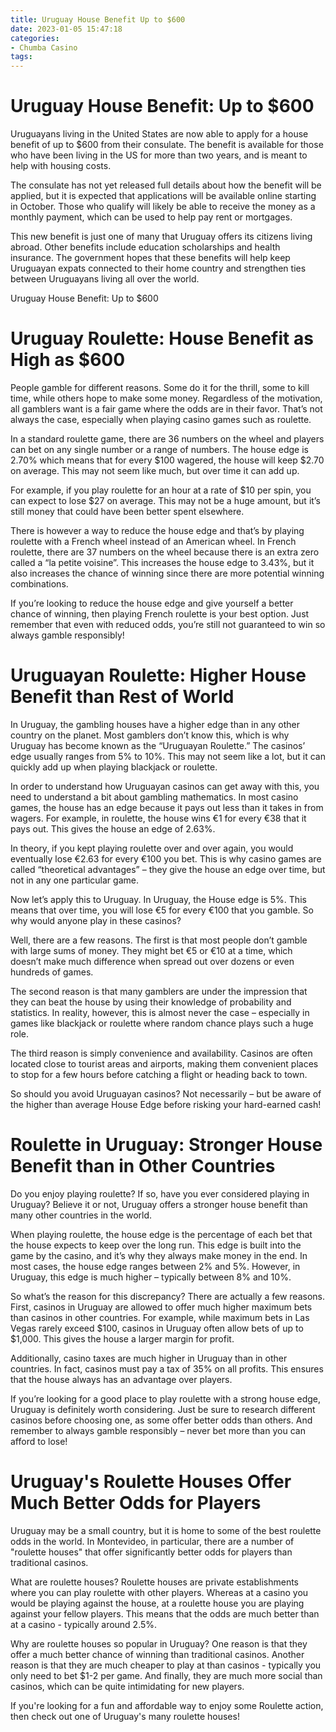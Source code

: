 ```yaml
---
title: Uruguay House Benefit Up to $600
date: 2023-01-05 15:47:18
categories:
- Chumba Casino
tags:
---
```



#  Uruguay House Benefit: Up to $600

Uruguayans living in the United States are now able to apply for a house benefit of up to $600 from their consulate. The benefit is available for those who have been living in the US for more than two years, and is meant to help with housing costs.

The consulate has not yet released full details about how the benefit will be applied, but it is expected that applications will be available online starting in October. Those who qualify will likely be able to receive the money as a monthly payment, which can be used to help pay rent or mortgages.

This new benefit is just one of many that Uruguay offers its citizens living abroad. Other benefits include education scholarships and health insurance. The government hopes that these benefits will help keep Uruguayan expats connected to their home country and strengthen ties between Uruguayans living all over the world.

Uruguay House Benefit: Up to $600

#  Uruguay Roulette: House Benefit as High as $600

People gamble for different reasons. Some do it for the thrill, some to kill time, while others hope to make some money. Regardless of the motivation, all gamblers want is a fair game where the odds are in their favor. That’s not always the case, especially when playing casino games such as roulette.

In a standard roulette game, there are 36 numbers on the wheel and players can bet on any single number or a range of numbers. The house edge is 2.70% which means that for every $100 wagered, the house will keep $2.70 on average. This may not seem like much, but over time it can add up.

For example, if you play roulette for an hour at a rate of $10 per spin, you can expect to lose $27 on average. This may not be a huge amount, but it’s still money that could have been better spent elsewhere.

There is however a way to reduce the house edge and that’s by playing roulette with a French wheel instead of an American wheel. In French roulette, there are 37 numbers on the wheel because there is an extra zero called a “la petite voisine”. This increases the house edge to 3.43%, but it also increases the chance of winning since there are more potential winning combinations.

If you’re looking to reduce the house edge and give yourself a better chance of winning, then playing French roulette is your best option. Just remember that even with reduced odds, you’re still not guaranteed to win so always gamble responsibly!

#  Uruguayan Roulette: Higher House Benefit than Rest of World

In Uruguay, the gambling houses have a higher edge than in any other country on the planet. 
Most gamblers don’t know this, which is why Uruguay has become known as the “Uruguayan Roulette.” 
The casinos’ edge usually ranges from 5% to 10%. This may not seem like a lot, but it can quickly add up when playing blackjack or roulette.

In order to understand how Uruguayan casinos can get away with this, you need to understand a bit about gambling mathematics. In most casino games, the house has an edge because it pays out less than it takes in from wagers. For example, in roulette, the house wins €1 for every €38 that it pays out. This gives the house an edge of 2.63%.

In theory, if you kept playing roulette over and over again, you would eventually lose €2.63 for every €100 you bet. This is why casino games are called “theoretical advantages” – they give the house an edge over time, but not in any one particular game. 

Now let’s apply this to Uruguay. In Uruguay, the House edge is 5%. This means that over time, you will lose €5 for every €100 that you gamble. So why would anyone play in these casinos? 

Well, there are a few reasons. The first is that most people don’t gamble with large sums of money. They might bet €5 or €10 at a time, which doesn’t make much difference when spread out over dozens or even hundreds of games. 

The second reason is that many gamblers are under the impression that they can beat the house by using their knowledge of probability and statistics. In reality, however, this is almost never the case – especially in games like blackjack or roulette where random chance plays such a huge role. 

The third reason is simply convenience and availability. Casinos are often located close to tourist areas and airports, making them convenient places to stop for a few hours before catching a flight or heading back to town. 

So should you avoid Uruguayan casinos? Not necessarily – but be aware of the higher than average House Edge before risking your hard-earned cash!

#  Roulette in Uruguay: Stronger House Benefit than in Other Countries

Do you enjoy playing roulette? If so, have you ever considered playing in Uruguay? Believe it or not, Uruguay offers a stronger house benefit than many other countries in the world.

When playing roulette, the house edge is the percentage of each bet that the house expects to keep over the long run. This edge is built into the game by the casino, and it’s why they always make money in the end. In most cases, the house edge ranges between 2% and 5%. However, in Uruguay, this edge is much higher – typically between 8% and 10%.

So what’s the reason for this discrepancy? There are actually a few reasons. First, casinos in Uruguay are allowed to offer much higher maximum bets than casinos in other countries. For example, while maximum bets in Las Vegas rarely exceed $100, casinos in Uruguay often allow bets of up to $1,000. This gives the house a larger margin for profit.

Additionally, casino taxes are much higher in Uruguay than in other countries. In fact, casinos must pay a tax of 35% on all profits. This ensures that the house always has an advantage over players.

If you’re looking for a good place to play roulette with a strong house edge, Uruguay is definitely worth considering. Just be sure to research different casinos before choosing one, as some offer better odds than others. And remember to always gamble responsibly – never bet more than you can afford to lose!

#  Uruguay's Roulette Houses Offer Much Better Odds for Players

Uruguay may be a small country, but it is home to some of the best roulette odds in the world. In Montevideo, in particular, there are a number of "roulette houses" that offer significantly better odds for players than traditional casinos.

What are roulette houses? Roulette houses are private establishments where you can play roulette with other players. Whereas at a casino you would be playing against the house, at a roulette house you are playing against your fellow players. This means that the odds are much better than at a casino - typically around 2.5%.

Why are roulette houses so popular in Uruguay? One reason is that they offer a much better chance of winning than traditional casinos. Another reason is that they are much cheaper to play at than casinos - typically you only need to bet $1-2 per game. And finally, they are much more social than casinos, which can be quite intimidating for new players.

If you're looking for a fun and affordable way to enjoy some Roulette action, then check out one of Uruguay's many roulette houses!